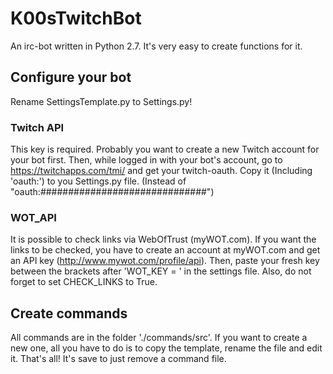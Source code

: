 # K00sTwitchBot
An irc-bot written in Python 2.7. It's very easy to create functions for it.

## Configure your bot
Rename SettingsTemplate.py to Settings.py!

### Twitch API
This key is required. Probably you want to create a new Twitch account for your bot first.
Then, while logged in with your bot's account, go to https://twitchapps.com/tmi/ and get your twitch-oauth.
Copy it (Including 'oauth:') to you Settings.py file. (Instead of "oauth:##############################")

### WOT_API
It is possible to check links via WebOfTrust (myWOT.com). 
If you want the links to be checked, you have to create an account at myWOT.com and get an API key (http://www.mywot.com/profile/api).
Then, paste your fresh key between the brackets after 'WOT_KEY = ' in the settings file.
Also, do not forget to set CHECK_LINKS to True.

## Create commands
All commands are in the folder './commands/src'.
If you want to create a new one, all you have to do is to copy the template, rename the file and edit it. That's all!
It's save to just remove a command file.
